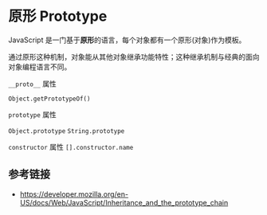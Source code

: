 # 原形 Prototype

JavaScript 是一门基于**原形**的语言，每个对象都有一个原形(对象)作为模板。

通过原形这种机制，对象能从其他对象继承功能特性；这种继承机制与经典的面向对象编程语言不同。

`__proto__` 属性

`Object.getPrototypeOf()`

`prototype` 属性

`Object.prototype`
`String.prototype`

`constructor` 属性
`[].constructor.name`

## 参考链接
* https://developer.mozilla.org/en-US/docs/Web/JavaScript/Inheritance_and_the_prototype_chain
